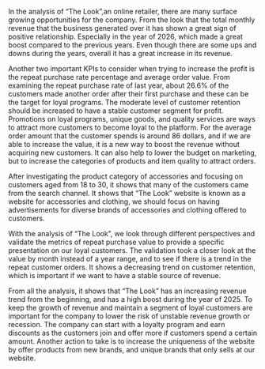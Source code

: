 In the analysis of “The Look”,an online retailer, there are many surface growing opportunities for the company. From the look that the total monthly revenue that the business generated over it has shown a great sign of positive relationship. Especially in the year of 2026, which made a great boost compared to the previous years. Even though there are some ups and downs during the years, overall it has a great increase in its revenue. 

Another two important KPIs to consider when trying to increase the profit is the repeat purchase rate percentage and average order value. From examining the repeat purchase rate of last year, about 26.6% of the customers made another order after their first purchase and these can be the target for loyal programs. The moderate level of customer retention should be increased to have a stable customer segment for profit. Promotions on loyal programs, unique goods, and quality services are ways to attract more customers to become loyal to the platform. For the average order amount that the customer spends is around 86 dollars, and if we are able to increase the value, it is a new way to boost the revenue without acquiring new customers. It can also help to lower the budget on marketing, but to increase the categories of products and item quality to attract orders.

After investigating the  product category of accessories and focusing on customers aged from 18 to 30, it shows that many of the customers came from the search channel. It shows that “The Look” website is known as a website for accessories and clothing, we should focus on having advertisements for diverse brands of accessories and clothing offered to customers. 

With the analysis of “The Look”, we look through different perspectives and validate the metrics of repeat purchase value to provide a specific presentation on our loyal customers. The validation took a closer look at the value by month instead of a year range, and to see if there is a trend in the repeat customer orders. It shows a decreasing trend on customer retention, which is important if we want to have a stable source of revenue. 

From all the analysis, it shows that “The Look” has an increasing revenue trend from the beginning, and has a high boost during the year of 2025. To keep the growth of revenue and maintain a segment of loyal customers are important for the company to lower the risk of unstable revenue growth or recession. The company can start with a loyalty program and earn discounts as the customers join and offer more if customers spend a certain amount. Another action to take is to increase the uniqueness of the website by offer products from new brands, and unique brands that only sells at our website.
